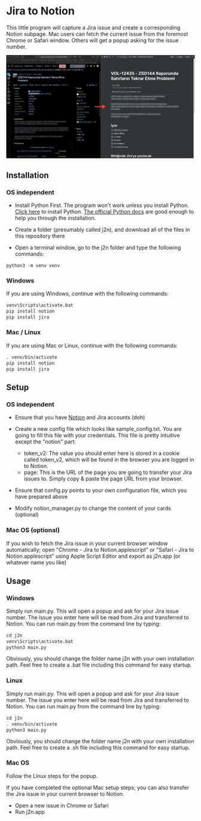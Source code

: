 # Jira to Notion

This little program will capture a Jira issue and create a corresponding Notion subpage. Mac users can fetch the current issue from the foremost Chrome or Safari window. Others will get a popup asking for the issue number.

![Screenshot](/screenshot.png?raw=true "Screenshot")

## Installation

### OS independent

* Install Python First. The program won't work unless you install Python.  [Click here](https://www.python.org/downloads/mac-osx/) to install Python. [The official Python docs](https://docs.python.org/3/using/mac.html) are good enough to help you through the installation.

* Create a folder (presumably called j2n), and download all of the files in this repository there

* Open a terminal window, go to the j2n folder and type the following commands:

```
python3 -m venv venv
```

### Windows

If you are using Windows, continue with the following commands:

```
venv\Scripts\activate.bat
pip install notion
pip install jira
```

### Mac / Linux

If you are using Mac or Linux, continue with the following commands:

```
. venv/bin/activate
pip install notion
pip install jira
```

## Setup

### OS independent

* Ensure that you have [Notion](www.notion.so) and Jira accounts (doh)

* Create a new config file which looks like sample_config.txt. You are going to fill this file with your credentials. This file is pretty intuitive except the "notion" part:
  * token_v2: The value you should enter here is stored in a cookie called token_v2, which will be found in the browser you are logged in to Notion.
  * page: This is the URL of the page you are going to transfer your Jira issues to. Simply copy & paste the page URL from your browser.

* Ensure that config.py points to your own configuration file, which you have prepared above

* Modify notion_manager.py to change the content of your cards (optional)

### Mac OS (optional)

If you wish to fetch the Jira issue in your current browser window automatically; open "Chrome - Jira to Notion.applescript" or "Safari - Jira to Notion.applescript" using Apple Script Editor and export as j2n.app (or whatever name you like)

## Usage

### Windows

Simply run main.py. This will open a popup and ask for your Jira issue number. The issue you enter here will be read from Jira and transferred to Notion. You can run main.py from the command line by typing:

```
cd j2n
venv\Scripts\activate.bat
python3 main.py
```

Obviously, you should change the folder name j2n with your own installation path. Feel free to create a .bat file including this command for easy startup.

### Linux

Simply run main.py. This will open a popup and ask for your Jira issue number. The issue you enter here will be read from Jira and transferred to Notion. You can run main.py from the command line by typing:

```
cd j2n
. venv/bin/activate
python3 main.py
```

Obviously, you should change the folder name j2n with your own installation path. Feel free to create a .sh file including this command for easy startup.

### Mac OS

Follow the Linux steps for the popup.

If you have completed the optional Mac setup steps; you can also transfer the Jira issue in your current browser to Notion.
* Open a new issue in Chrome or Safari
* Run j2n.app
